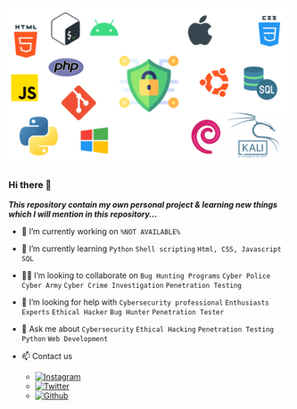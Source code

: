 ![Github Intro Image](https://github.com/aniketchavan2211/Journey-start-from-here/blob/master/Images/Github%20Intro%20Image.png)
### Hi there 👋

***This repository contain my own personal project & learning new things which I will mention in this repository...***

- 🔭 I’m currently working on `%NOT AVAILABLE%`
- 🌱 I’m currently learning `Python` `Shell scripting`  `Html, CSS, Javascript`  `SQL`
- 🧑‍💻 I’m looking to collaborate on `Bug Hunting Programs`  `Cyber Police`  `Cyber Army`  `Cyber Crime Investigation`  `Penetration Testing`
- 🤔 I’m looking for help with `Cybersecurity professional`  `Enthusiasts`  `Experts`  `Ethical Hacker`  `Bug Hunter`  `Penetration Tester`
- 💬 Ask me about `Cybersecurity`  `Ethical Hacking`  `Penetration Testing`  `Python`  `Web Development`
- 📫 Contact us

  - [![Instagram](https://img.shields.io/badge/INSTAGRAM-FOLLOW-red?style=for-the-badge&logo=instagram)](https://www.instagram.com/aniket_chavan_2211/)
  - [![Twitter](https://img.shields.io/badge/TWITTER-FOLLOW-blue?style=for-the-badge&logo=Twitter)](https://mobile.twitter.com/Aniket86002211)
  - <a href="https://gitHub.com/aniketchavan2211"><img title="Github" src="https://img.shields.io/badge/aniketchavan2211-Follow-brightgreen?style=for-the-badge&logo=github"></a>
